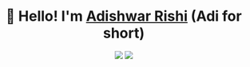 <h1 align="center">
  👋 Hello! I'm <a href="https://www.adishwar-rishi.com" target="_blank">Adishwar Rishi</a> (Adi for short)
</h1>

<div align="center">
  <img align="justify" src="https://github-readme-stats.adishwar-rishi.com/api?username=AdiRishi&show=reviews,discussions_started,prs_merged,prs_merged_percentage&show_icons=true&hide_rank=true&theme=dark&card_width=320" />
  <img align="bottom" src="https://github-readme-stats.adishwar-rishi.com/api/top-langs/?username=anuraghazra&size_weight=0.5&count_weight=0.5&langs_count=10&layout=compact&theme=dark&card_width=320" />
</div>
